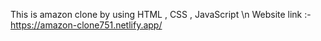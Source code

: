 This is amazon clone by using HTML , CSS , JavaScript 
\n Website link :- https://amazon-clone751.netlify.app/

